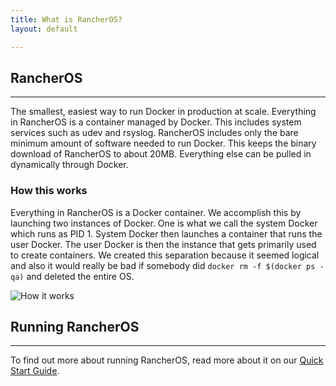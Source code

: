 ```yaml
---
title: What is RancherOS? 
layout: default

---
```


## RancherOS
---
The smallest, easiest way to run Docker in production at scale.  Everything in RancherOS is a container managed by Docker.  This includes system services such as udev and rsyslog.  RancherOS includes only the bare minimum amount of software needed to run Docker.  This keeps the binary download of RancherOS to about 20MB.  Everything else can be pulled in dynamically through Docker.

### How this works

Everything in RancherOS is a Docker container.  We accomplish this by launching two instances of Docker.  One is what we call the system Docker which runs as PID 1.  System Docker then launches a container that runs the user Docker.  The user Docker is then the instance that gets primarily used to create containers.  We created this separation because it seemed logical and also it would really be bad if somebody did 
`docker rm -f $(docker ps -qa)` and deleted the entire OS.



![How it works]({{site.baseurl}}/img/rancheroshowitworks.png "How it works")



## Running RancherOS
---
To find out more about running RancherOS, read more about it on our [Quick Start Guide]({{site.baseurl}}/docs/quick-start-guide/).

